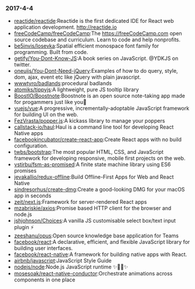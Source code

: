 ### 2017-4-4 
* [reactide/reactide](https://github.com//reactide/reactide):Reactide is the first dedicated IDE for React web application development. http://reactide.io 
* [freeCodeCamp/freeCodeCamp](https://github.com//freeCodeCamp/freeCodeCamp):The https://freeCodeCamp.com open source codebase and curriculum. Learn to code and help nonprofits. 
* [be5invis/Iosevka](https://github.com//be5invis/Iosevka):Spatial efficient monospace font family for programming. Built from code. 
* [getify/You-Dont-Know-JS](https://github.com//getify/You-Dont-Know-JS):A book series on JavaScript. @YDKJS on twitter. 
* [oneuijs/You-Dont-Need-jQuery](https://github.com//oneuijs/You-Dont-Need-jQuery):Examples of how to do query, style, dom, ajax, event etc like jQuery with plain javascript. 
* [wwwtyro/badlands](https://github.com//wwwtyro/badlands):procedural badlands 
* [atomiks/tippyjs](https://github.com//atomiks/tippyjs):A lightweight, pure JS tooltip library 
* [BoostIO/Boostnote](https://github.com//BoostIO/Boostnote):Boostnote is an open source note-taking app made for progammers just like you🚀 
* [vuejs/vue](https://github.com//vuejs/vue):A progressive, incrementally-adoptable JavaScript framework for building UI on the web. 
* [FezVrasta/popper.js](https://github.com//FezVrasta/popper.js):A kickass library to manage your poppers 
* [callstack-io/haul](https://github.com//callstack-io/haul):Haul is a command line tool for developing React Native apps 
* [facebookincubator/create-react-app](https://github.com//facebookincubator/create-react-app):Create React apps with no build configuration. 
* [twbs/bootstrap](https://github.com//twbs/bootstrap):The most popular HTML, CSS, and JavaScript framework for developing responsive, mobile first projects on the web. 
* [vstirbu/fsm-as-promised](https://github.com//vstirbu/fsm-as-promised):A finite state machine library using ES6 promises 
* [jevakallio/redux-offline](https://github.com//jevakallio/redux-offline):Build Offline-First Apps for Web and React Native 
* [sindresorhus/create-dmg](https://github.com//sindresorhus/create-dmg):Create a good-looking DMG for your macOS app in seconds 
* [zeit/next.js](https://github.com//zeit/next.js):Framework for server-rendered React apps 
* [mzabriskie/axios](https://github.com//mzabriskie/axios):Promise based HTTP client for the browser and node.js 
* [jshjohnson/Choices](https://github.com//jshjohnson/Choices):A vanilla JS customisable select box/text input plugin ⚡️ 
* [zeeshanu/opus](https://github.com//zeeshanu/opus):Open source knowledge base application for Teams 
* [facebook/react](https://github.com//facebook/react):A declarative, efficient, and flexible JavaScript library for building user interfaces. 
* [facebook/react-native](https://github.com//facebook/react-native):A framework for building native apps with React. 
* [airbnb/javascript](https://github.com//airbnb/javascript):JavaScript Style Guide 
* [nodejs/node](https://github.com//nodejs/node):Node.js JavaScript runtime ✨🐢🚀✨ 
* [mosesoak/react-native-conductor](https://github.com//mosesoak/react-native-conductor):Orchestrate animations across components in one place 
